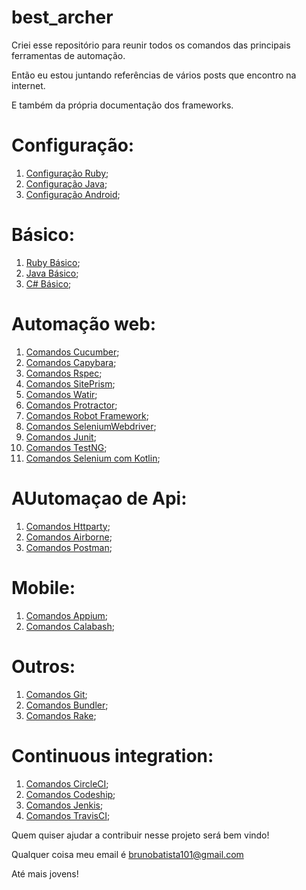 # best_archer
Criei esse repositório para reunir todos os comandos das principais ferramentas de automação.

Então eu estou juntando referências de vários posts que encontro na internet.

E também da própria documentação dos frameworks.

# Configuração:

1. [Configuração Ruby](https://github.com/brunobatista25/best_archer/blob/master/tests/ConfiguracaoRuby/configuracao_ruby.md);
2. [Configuração Java](https://github.com/brunobatista25/best_archer/blob/master/tests/ConfiguracaoJava/configuracao_java.md);
3. [Configuração Android](https://github.com/brunobatista25/best_archer/blob/master/tests/ConfiguracaoAndroid/configuracao_android.md);

# Básico:

1. [Ruby Básico](https://github.com/brunobatista25/best_archer/blob/master/tests/Ruby/comandos_ruby.md);
2. [Java Básico](https://github.com/brunobatista25/best_archer/blob/master/tests/Java/java_basico.md);
3. [C# Básico](https://github.com/brunobatista25/best_archer/blob/master/tests/C#/C#_basico.md);

# Automação web:

1. [Comandos Cucumber](https://github.com/brunobatista25/best_archer/blob/master/tests/Cucumber/comandos_cucumber.md);
2. [Comandos Capybara](https://github.com/brunobatista25/best_archer/blob/master/tests/Capybara/comandos_capybara.md);
3. [Comandos Rspec](https://github.com/brunobatista25/best_archer/blob/master/tests/Rspec/comandos_rspec.md);
4. [Comandos SitePrism](https://github.com/brunobatista25/best_archer/blob/master/tests/SitePrism/comandos_siteprism.md);
5. [Comandos Watir](https://github.com/brunobatista25/best_archer/blob/master/tests/Watir/comandos_watir.md);
6. [Comandos Protractor](https://github.com/brunobatista25/best_archer/blob/master/tests/Protractor/comandos_protractor.md);
7. [Comandos Robot Framework](https://github.com/brunobatista25/best_archer/blob/master/tests/RobotFramework/comandos_robotframework.md);
8. [Comandos SeleniumWebdriver](https://github.com/brunobatista25/best_archer/blob/master/tests/SeleniumWebdriver/comandos_webdriver.md);
9. [Comandos Junit](https://github.com/brunobatista25/best_archer/blob/master/tests/Junit/comandos_junit.md);
10. [Comandos TestNG](https://github.com/brunobatista25/best_archer/blob/master/tests/TestNG/comandos_testng.md);
11. [Comandos Selenium com Kotlin](https://github.com/brunobatista25/best_archer/blob/master/tests/SeleniumKotlin/comandos_selenium_kotlin.md);

# AUutomaçao de Api:

1. [Comandos Httparty](https://github.com/brunobatista25/best_archer/blob/master/tests/Httparty/comandos_httparty.md);
2. [Comandos Airborne](https://github.com/brunobatista25/best_archer/blob/master/tests/Airborne/comandos_airborne.md);
3. [Comandos Postman](https://github.com/brunobatista25/best_archer/blob/master/tests/Postman/comandos_postman.md);

# Mobile:

1. [Comandos Appium](https://github.com/brunobatista25/best_archer/blob/master/tests/Appium/comandos_appium.md);
3. [Comandos Calabash](https://github.com/brunobatista25/best_archer/blob/master/tests/Calabash/comandos_calabash.md);

# Outros:

1. [Comandos Git](https://github.com/brunobatista25/best_archer/blob/master/tests/%20Git/comandos_git.md);
2. [Comandos Bundler](https://github.com/brunobatista25/best_archer/blob/master/tests/Bundler/01-introducao_bundler.md);
3. [Comandos Rake](https://github.com/brunobatista25/best_archer/blob/master/tests/Rake/comandos_rake.md);

# Continuous integration:

1. [Comandos CircleCI](https://github.com/brunobatista25/best_archer/blob/master/tests/CircleCi/comandos_circleci.md);
2. [Comandos Codeship](https://github.com/brunobatista25/best_archer/blob/master/tests/Codeship/comandos_codeship.md);
3. [Comandos Jenkis](https://github.com/brunobatista25/best_archer/blob/master/tests/Jenkis/comandos_jenkis.md);
4. [Comandos TravisCI](https://github.com/brunobatista25/best_archer/blob/master/tests/TravisCi/comandos_travisci.md);

Quem quiser ajudar a contribuir nesse projeto será bem vindo!

Qualquer coisa meu email é brunobatista101@gmail.com

Até mais jovens!
